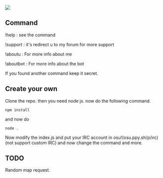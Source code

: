 [![](https://visitcount.itsvg.in/api?id=Bibou1494&label=Views&color=7&icon=2&pretty=false)](https://visitcount.itsvg.in)

## Command
!help : see the command

!support : it's redirect u to my forum for more support

!aboutu : For more info about me

!aboutbot : For more info about the bot

If you found another command keep it secret.
## Create your own
Clone the repo.
then you need node js. now do the following command.
```
npm install
```
and now do 
```
node .
```
Now modify the index.js and put your IRC account in osu!(osu.ppy.sh/p/irc)(not support custom IRC) and now change the command and more.
## TODO
Random map request.
